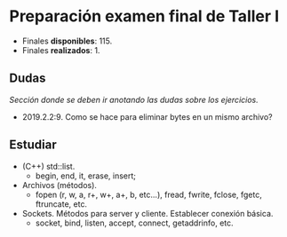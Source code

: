 # Preparación examen final de Taller I

- Finales **disponibles**: 115.
- Finales **realizados**: 1.

## Dudas
*Sección donde se deben ir anotando las dudas sobre los ejercicios.*

* 2019.2.2:9. Como se hace para eliminar bytes en un mismo archivo?


## Estudiar

* (C++) std::list.
    * begin, end, it, erase, insert;
* Archivos (métodos).
    * fopen (r, w, a, r+, w+, a+, b, etc...), fread, fwrite, fclose, fgetc, ftruncate, etc.
* Sockets. Métodos para server y cliente. Establecer conexión básica.
    * socket, bind, listen, accept, connect, getaddrinfo, etc.
